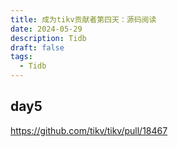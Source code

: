 ```yaml
---
title: 成为tikv贡献者第四天：源码阅读
date: 2024-05-29
description: Tidb
draft: false
tags:
  - Tidb
---
```



## day5

https://github.com/tikv/tikv/pull/18467

